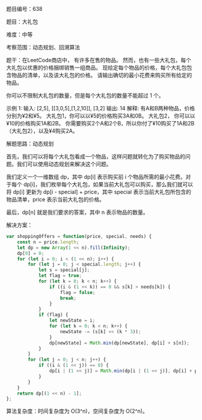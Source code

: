 题目编号：638

题目：大礼包

难度：中等

考察范围：动态规划、回溯算法

题干：在LeetCode商店中， 有许多在售的物品。
然而，也有一些大礼包，每个大礼包以优惠的价格捆绑销售一组商品。
现给定每个物品的价格，每个大礼包包含物品的清单，以及该大礼包的价格。
请输出确切的最小花费来购买所有给定的物品。

你可以不限制大礼包的数量，但是每个大礼包的数量不能超过 1 个。

示例 1:
输入: [2,5], [[3,0,5],[1,2,10]], [3,2]
输出: 14
解释:
有A和B两种物品，价格分别为¥2和¥5。
大礼包1，你可以以¥5的价格购买3A和0B。
大礼包2， 你可以以¥10的价格购买1A和2B。
你需要购买2个A和2个B，所以你付了¥10购买了1A和2B（大礼包2），以及¥4购买2A。

解题思路：动态规划

首先，我们可以将每个大礼包看成一个物品，这样问题就转化为了购买物品的问题。我们可以使用动态规划来解决这个问题。

我们定义一个一维数组 dp，其中 dp[i] 表示购买前 i 个物品所需的最小花费。对于每个 dp[i]，我们枚举每个大礼包，如果当前大礼包可以购买，那么我们就可以将 dp[i] 更新为 dp[i - special] + price，其中 special 表示当前大礼包所包含的物品清单，price 表示当前大礼包的价格。

最后，dp[n] 就是我们要求的答案，其中 n 表示物品的数量。

解决方案：

```javascript
var shoppingOffers = function(price, special, needs) {
    const n = price.length;
    let dp = new Array(1 << n).fill(Infinity);
    dp[0] = 0;
    for (let i = 0; i < (1 << n); i++) {
        for (let j = 0; j < special.length; j++) {
            let s = special[j];
            let flag = true;
            for (let k = 0; k < n; k++) {
                if ((i & (1 << k)) == 0 && s[k] > needs[k]) {
                    flag = false;
                    break;
                }
            }
            if (flag) {
                let newState = i;
                for (let k = 0; k < n; k++) {
                    newState -= (s[k] << (k * 3));
                }
                dp[newState] = Math.min(dp[newState], dp[i] + s[n]);
            }
        }
        for (let j = 0; j < n; j++) {
            if ((i & (1 << j)) == 0) {
                dp[i | (1 << j)] = Math.min(dp[i | (1 << j)], dp[i] + price[j]);
            }
        }
    }
    return dp[(1 << n) - 1];
};
```

算法复杂度：时间复杂度为 O(3^n)，空间复杂度为 O(2^n)。